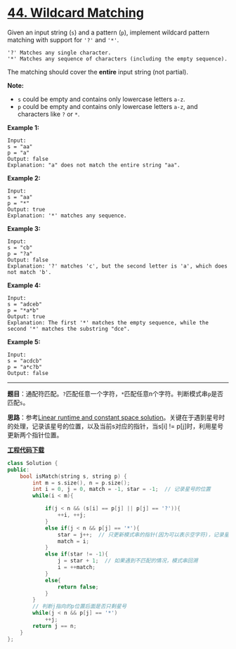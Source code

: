 # [44. Wildcard Matching](https://leetcode.com/problems/wildcard-matching/)

Given an input string (`s`) and a pattern (`p`), implement wildcard pattern matching with support for `'?'` and `'*'`.

```
'?' Matches any single character.
'*' Matches any sequence of characters (including the empty sequence).
```

The matching should cover the **entire** input string (not partial).

**Note:**

- `s` could be empty and contains only lowercase letters `a-z`.
- `p` could be empty and contains only lowercase letters `a-z`, and characters like `?` or `*`.

**Example 1:**

```
Input:
s = "aa"
p = "a"
Output: false
Explanation: "a" does not match the entire string "aa".
```

**Example 2:**

```
Input:
s = "aa"
p = "*"
Output: true
Explanation: '*' matches any sequence.
```

**Example 3:**

```
Input:
s = "cb"
p = "?a"
Output: false
Explanation: '?' matches 'c', but the second letter is 'a', which does not match 'b'.
```

**Example 4:**

```
Input:
s = "adceb"
p = "*a*b"
Output: true
Explanation: The first '*' matches the empty sequence, while the second '*' matches the substring "dce".
```

**Example 5:**

```
Input:
s = "acdcb"
p = "a*c?b"
Output: false
```

-----

**题目**：通配符匹配。`?`匹配任意一个字符，`*`匹配任意n个字符。判断模式串`p`是否匹配`s`。

**思路**：参考[Linear runtime and constant space solution](<https://leetcode.com/problems/wildcard-matching/discuss/17810/Linear-runtime-and-constant-space-solution>)。关键在于遇到星号时的处理，记录该星号的位置，以及当前s对应的指针，当s[i] != p[j]时，利用星号更新两个指针位置。

[**工程代码下载**](https://github.com/shenkh/leetcode)

```cpp
class Solution {
public:
    bool isMatch(string s, string p) {
        int m = s.size(), n = p.size();
        int i = 0, j = 0, match = -1, star = -1;  // 记录星号的位置
        while(i < m){

            if(j < n && (s[i] == p[j] || p[j] == '?')){
				++i, ++j;
            }
            else if(j < n && p[j] == '*'){
                star = j++;  // 只更新模式串的指针(因为可以表示空字符)，记录星号的位置
                match = i;
            }
            else if(star != -1){
                j = star + 1;  // 如果遇到不匹配的情况，模式串回溯
                i = ++match;
            }
            else{
                return false;
            }
        }
        // 判断j指向的p位置后面是否只剩星号
        while(j < n && p[j] == '*')
            ++j;
        return j == n;
    }
};
```

